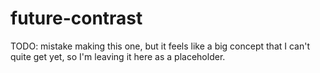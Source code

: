 # future-contrast

TODO: mistake making this one, but it feels like a big concept that I can't quite get yet, so I'm leaving it here as a placeholder.
